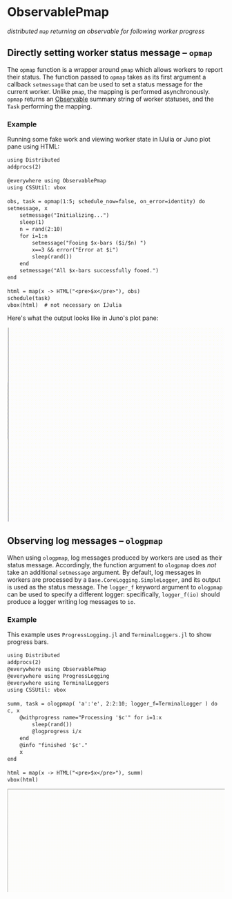 # ObservablePmap

*distributed `map` returning an observable for following worker progress*

## Directly setting worker status message – `opmap`
The `opmap` function is a wrapper around `pmap` which allows workers to report their status. The function passed to `opmap` takes as its first argument a callback `setmessage` that can be used to set a status message for the current worker. Unlike `pmap`, the mapping is performed asynchronously. `opmap` returns an [Observable](https://github.com/JuliaGizmos/Observables.jl) summary string of worker statuses, and the `Task` performing the mapping.

### Example 
Running some fake work and viewing worker state in IJulia or Juno plot pane using HTML:
```
using Distributed
addprocs(2)

@everywhere using ObservablePmap
using CSSUtil: vbox

obs, task = opmap(1:5; schedule_now=false, on_error=identity) do setmessage, x
    setmessage("Initializing...")
    sleep(1)
    n = rand(2:10)
    for i=1:n
        setmessage("Fooing $x-bars ($i/$n) ")
        x==3 && error("Error at $i")
        sleep(rand())
    end
    setmessage("All $x-bars successfully fooed.")
end

html = map(x -> HTML("<pre>$x</pre>"), obs)
schedule(task)
vbox(html)  # not necessary on IJulia
```
Here's what the output looks like in Juno's plot pane:

<img src="https://raw.githubusercontent.com/yha/ObservablePmap.jl/master/opmap-html-output.gif" width="600" />

## Observing log messages – `ologpmap`
When using `ologpmap`, log messages produced by workers are used as their status message. Accordingly, the function argument to `ologpmap` does *not* take an additional `setmessage` argument. By default, log messages in workers are processed by a `Base.CoreLogging.SimpleLogger`, and its output is used as the status message. The `logger_f` keyword argument to `ologpmap` can be used to specify a different logger: specifically, `logger_f(io)` should produce a logger writing log messages to `io`.
### Example
This example uses `ProgressLogging.jl` and `TerminalLoggers.jl` to show progress bars.
```
using Distributed
addprocs(2)
@everywhere using ObservablePmap
@everywhere using ProgressLogging
@everywhere using TerminalLoggers
using CSSUtil: vbox

summ, task = ologpmap( 'a':'e', 2:2:10; logger_f=TerminalLogger ) do c, x
    @withprogress name="Processing '$c'" for i=1:x
        sleep(rand())
        @logprogress i/x
    end
    @info "finished '$c'."
    x
end

html = map(x -> HTML("<pre>$x</pre>"), summ)
vbox(html)
```

<img src="https://raw.githubusercontent.com/yha/ObservablePmap.jl/master/ologpmap-html-output.gif" width="800" />

